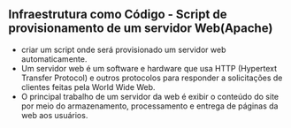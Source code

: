 ## Infraestrutura como Código - Script de provisionamento de um servidor Web(Apache)

* criar um script onde será provisionado um servidor web automaticamente. 
* Um servidor web é um software e hardware que usa HTTP (Hypertext Transfer Protocol) e outros protocolos para responder a solicitações de 
  clientes feitas pela World Wide Web. 
* O principal trabalho de um servidor da web é exibir o conteúdo do site por meio do armazenamento, processamento e entrega de páginas da web aos usuários.
